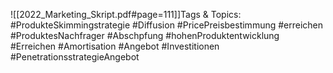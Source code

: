 
![[2022_Marketing_Skript.pdf#page=111]]Tags & Topics:
   #ProdukteSkimmingstrategie
   #Diffusion
   #PricePreisbestimmung
   #erreichen
   #ProduktesNachfrager
   #Abschpfung
   #hohenProduktentwicklung
   #Erreichen
   #Amortisation
   #Angebot
   #Investitionen
   #PenetrationsstrategieAngebot